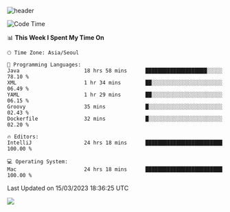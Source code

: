 ![header](https://capsule-render.vercel.app/api?type=Egg&color=timeAuto&height=300&section=header&text=PoPo&fontSize=90&animation=fadeIn)

  <!--START_SECTION:waka-->
![Code Time](http://img.shields.io/badge/Code%20Time-554%20hrs%2028%20mins-blue)

📊 **This Week I Spent My Time On** 

```text
🕑︎ Time Zone: Asia/Seoul

💬 Programming Languages: 
Java                     18 hrs 58 mins      ████████████████████░░░░░   78.10 % 
XML                      1 hr 34 mins        ██░░░░░░░░░░░░░░░░░░░░░░░   06.49 % 
YAML                     1 hr 29 mins        ██░░░░░░░░░░░░░░░░░░░░░░░   06.15 % 
Groovy                   35 mins             █░░░░░░░░░░░░░░░░░░░░░░░░   02.43 % 
Dockerfile               32 mins             █░░░░░░░░░░░░░░░░░░░░░░░░   02.20 % 

🔥 Editors: 
IntelliJ                 24 hrs 18 mins      █████████████████████████   100.00 % 

💻 Operating System: 
Mac                      24 hrs 18 mins      █████████████████████████   100.00 % 
```


 Last Updated on 15/03/2023 18:36:25 UTC
<!--END_SECTION:waka-->



<img src="https://capsule-render.vercel.app/api?type=Egg&color=timeAuto&height=300&section=footer&text=PoPo&fontSize=90&animation=fadeIn&reversal=true" />
